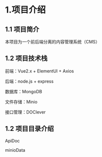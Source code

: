 # 1.项目介绍

## 1.1 项目简介

本项目为一个前后端分离的内容管理系统（CMS）

## 1.2 项目技术栈

前端：Vue2.x + ElementUI + Axios

后端：node.js + express

数据库：MongoDB

文件存储：Minio

接口管理：DOClever

## 1.2 项目目录介绍

ApiDoc

minioData


